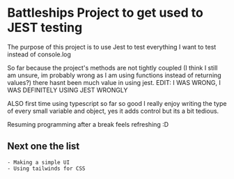 # Battleships Project to get used to JEST testing

The purpose of this project is to use Jest to test everything I want to test instead of console.log

So far because the project's methods are not tightly coupled (I think I still am unsure, im probably wrong as I am using functions instead of returning values?) there hasnt been much value in using jest.
EDIT: I WAS WRONG, I WAS DEFINITELY USING JEST WRONGLY

ALSO first time using typescript so far so good I really enjoy writing the type of every small variable and object, yes it adds control but its a bit tedious.

Resuming programming after a break feels refreshing :D

## Next one the list

    - Making a simple UI
    - Using tailwinds for CSS
